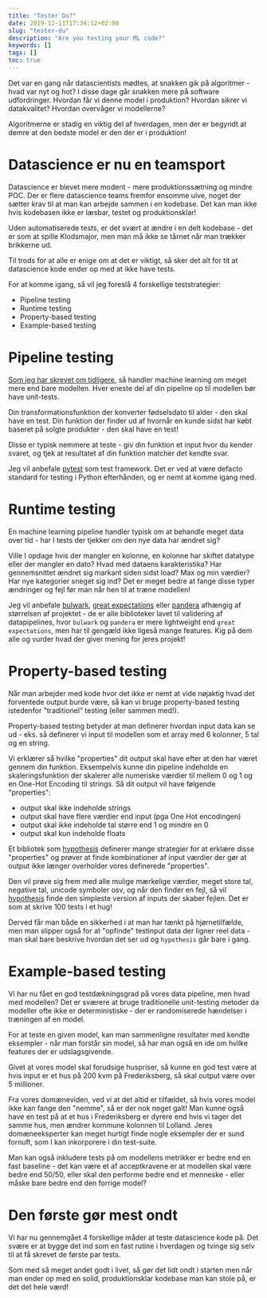 ```yaml
---
title: "Tester Du?"
date: 2019-12-11T17:34:12+02:00
slug: "tester-du"
description: "Are you testing your ML code?"
keywords: []
tags: []
toc: true
---
```


Det var en gang når datascientists mødtes, at snakken gik på algoritmer - hvad var nyt og hot? I disse dage går snakken mere på software udfordringer. Hvordan får vi denne model i produktion? Hvordan sikrer vi datakvalitet? Hvordan overvåger vi modellerne?

Algoritmerne er stadig en viktig del af hverdagen, men der er begyndt at demre at den bedste model er den der er i produktion!

# Datascience er nu en teamsport

Datascience er blevet mere modent - mere produktionssætning og mindre POC. Der er flere datascience teams fremfor ensomme ulve, noget der sætter krav til at man kan arbejde sammen i en kodebase. Det kan man ikke hvis kodebasen ikke er læsbar, testet og produktionsklar!

Uden automatiserede tests, er det svært at ændre i en delt kodebase - det er som at spille Klodsmajor, men man må ikke se tårnet når man trækker brikkerne ud.

Til trods for at alle er enige om at det er viktigt, så sker det alt for tit at datascience kode ender op med at ikke have tests.

For at komme igang, så vil jeg foreslå 4 forskellige teststrategier:

- Pipeline testing
- Runtime testing
- Property-based testing
- Example-based testing

# Pipeline testing

[Som jeg har skrevet om tidligere](https://pro.ing.dk/datatech/artikel/machine-learning-isbjerget-de-resterende-90-3861), så handler machine learning om meget mere end bare modellen. Hver eneste del af din pipeline op til modellen bør have unit-tests.

Din transformationsfunktion der konverter fødselsdato til alder - den skal have en test. Din funktion der finder ud af hvornår en kunde sidst har købt baseret på solgte produkter - den skal have en test!

Disse er typisk nemmere at teste - giv din funktion et input hvor du kender svaret, og tjek at resultatet af din funktion matcher det kendte svar.

Jeg vil anbefale [pytest](https://docs.pytest.org/en/latest/) som test framework. Det er ved at være defacto standard for testing i Python efterhånden, og er nemt at komme igang med.

# Runtime testing

En machine learning pipeline handler typisk om at behandle meget data over tid - har I tests der tjekker om den nye data har ændret sig?

Ville I opdage hvis der mangler en kolonne, en kolonne har skiftet datatype eller der mangler en dato? Hvad med dataens karakteristika? Har gennemsnittet ændret sig markant siden sidst load? Max og min værdier? Har nye kategorier sneget sig ind? Det er meget bedre at fange disse typer ændringer og fejl før man når hen til at træne modellen!

Jeg vil anbefale [bulwark](https://bulwark.readthedocs.io/en/latest/index.html), [great expectations](https://docs.greatexpectations.io/en/latest/index.html) eller [pandera](https://pandera.readthedocs.io/en/stable/) afhængig af størrelsen af projektet - de er alle biblioteker lavet til validering af datapipelines, hvor `bulwark` og `pandera` er mere lightweight end `great expectations`, men har til gengæld ikke ligeså mange features. Kig på dem alle og vurder hvad der giver mening for jeres projekt!

# Property-based testing

Når man arbejder med kode hvor det ikke er nemt at vide nøjaktig hvad det forventede output burde være, så kan vi bruge property-based testing istedenfor "traditionel" testing (eller sammen med!).

Property-based testing betyder at man definerer hvordan input data kan se ud - eks. så definerer vi input til modellen som et array med 6 kolonner, 5 tal og en string.

Vi erklærer så hvilke "properties" dit output skal have efter at den har været gennem din funktion. Eksempelvis kunne din pipeline indeholde en skaleringsfunktion der skalerer alle numeriske værdier til mellem 0 og 1 og en One-Hot Encoding til strings. Så dit output vil have følgende "properties":

- output skal ikke indeholde strings
- output skal have flere værdier end input (pga One Hot encodingen)
- output skal ikke indeholde tal større end 1 og mindre en 0
- output skal kun indeholde floats

Et bibliotek som [hypothesis](https://hypothesis.readthedocs.io/en/latest/) definerer mange strategier for at erklære disse "properties"
og prøver at finde kombinationer af input værdier der gør at output ikke længer overholder vores definerede "properties".

Den vil prøve sig frem med alle mulige mærkelige værdier, meget store tal, negative tal, unicode symboler osv, og når den finder en fejl, så vil [hypothesis](https://hypothesis.readthedocs.io/en/latest/) finde den simpleste version af inputs der skaber fejlen. Det er som at skrive 100 tests i et hug!

Derved får man både en sikkerhed i at man har tænkt på hjørnetilfælde, men man slipper også for at "opfinde" testinput data der ligner reel data - man skal bare beskrive hvordan det ser ud og `hypothesis` går bare i gang.

# Example-based testing

Vi har nu fået en god testdækningsgrad på vores data pipeline, men hvad med modellen? Det er sværere at bruge traditionelle unit-testing metoder da modeller ofte ikke er deterministiske - der er randomiserede hændelser i træningen af en model.

For at teste en given model, kan man sammenligne resultater med kendte eksempler - når man forstår sin model, så har man også en ide om hvilke features der er udslagsgivende.

Givet at vores model skal forudsige huspriser, så kunne en god test være at hvis input er et hus på 200 kvm på Frederiksberg, så skal output være over 5 millioner.

Fra vores domæneviden, ved vi at det altid er tilfældet, så hvis vores model ikke kan fange den "nemme", så er der nok noget galt! Man kunne også have en test på at et hus i Frederiksberg er dyrere end hvis vi tager det samme hus, men ændrer kommune kolonnen til Lolland. Jeres domæneeksperter kan meget hurtigt finde nogle eksempler der er sund fornuft, som I kan inkorporere i din test-suite.

Man kan også inkludere tests på om modellens metrikker er bedre end en fast baseline - det kan være et af acceptkravene er at modellen skal være bedre end 50/50, eller skal den performe bedre end et menneske - eller måske bare bedre end den forrige model?

# Den første gør mest ondt

Vi har nu gennemgået 4 forskellige måder at teste datascience kode på. Det svære er at bygge det ind som en fast rutine i hverdagen og tvinge sig selv til at få skrevet de første par tests.

Som med så meget andet godt i livet, så gør det lidt ondt i starten men når man ender op med en solid, produktionsklar kodebase man kan stole på, er det det hele værd!
